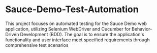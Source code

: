# Sauce-Demo-Test-Automation
This project focuses on automated testing for the Sauce Demo web application, utilizing Selenium WebDriver and Cucumber for Behavior-Driven Development (BDD). The goal is to ensure the application's functionality and user interface meet specified requirements through comprehensive test scenarios
